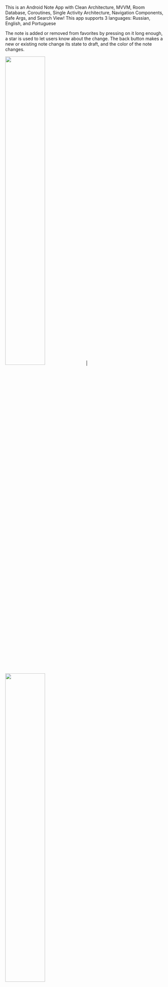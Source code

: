 This is an Android Note App with Clean Architecture, MVVM, Room Database, Coroutines, Single Activity Architecture, Navigation Components, Safe Args, and Search View!
This app supports 3 languages: Russian, English, and Portuguese

The note is added or removed from favorites by pressing on it long enough, a star is used to let users know about the change. The back button makes a new or existing note change its state to draft, and the color of the note changes.

<img src= "https://github.com/user-attachments/assets/0ba5dc64-f119-4eb4-85a2-91bdbc8b2cfb" width="50%" height="50%"/> | <img src= "https://github.com/user-attachments/assets/18bbe92e-028b-4cdc-9218-fd73a200fac2" width="50%" height="50%"/>



<img src= "https://github.com/user-attachments/assets/ddc6ebed-c613-4843-95d2-71c8177280a6" width="50%" height="50%">

<img src= "https://github.com/user-attachments/assets/59cdc916-d80f-40cb-b141-761a7dd0645c" width="50%" height="50%">

<img src= "https://github.com/user-attachments/assets/24be3fb9-d766-49ae-9de0-05fa2b70e576" width="50%" height="50%">

<img src= "https://github.com/user-attachments/assets/27e42e14-e024-4d1f-8d11-206aaa11234c" width="50%" height="50%">

<img src= "https://github.com/user-attachments/assets/731563e3-ac28-466b-ae14-67097a3f2a39" width="50%" height="50%">

<img src= "https://github.com/user-attachments/assets/aaeeda78-c766-4fe5-9b39-aa066907ac9f" width="50%" height="50%">
